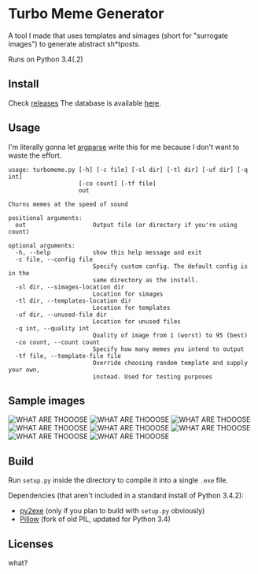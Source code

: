 # Turbo Meme Generator

A tool I made that uses templates and simages (short for "surrogate images") to generate abstract sh*tposts.

Runs on Python 3.4(.2)

## Install
Check [releases](https://github.com/Chaquator/turbo-meme-generator/releases)
The database is available [here](https://github.com/Chaquator/turbo-meme-generator-database).

## Usage
I'm literally gonna let [argparse](https://docs.python.org/3/library/argparse.html) write this for me because I don't want to waste the effort.
```
usage: turbomeme.py [-h] [-c file] [-sl dir] [-tl dir] [-uf dir] [-q int]
                    [-co count] [-tf file]
                    out

Churns memes at the speed of sound

positional arguments:
  out                   Output file (or directory if you're using count)

optional arguments:
  -h, --help            show this help message and exit
  -c file, --config file
                        Specify custom config. The default config is in the
                        same directory as the install.
  -sl dir, --simages-location dir
                        Location for simages
  -tl dir, --templates-location dir
                        Location for templates
  -uf dir, --unused-file dir
                        Location for unused files
  -q int, --quality int
                        Quality of image from 1 (worst) to 95 (best)
  -co count, --count count
                        Specify how many memes you intend to output
  -tf file, --template-file file
                        Override choosing random template and supply your own,
                        instead. Used for testing purposes
```

## Sample images
![WHAT ARE THOOOSE](samples/image0.jpg)
![WHAT ARE THOOOSE](samples/image1.jpg)
![WHAT ARE THOOOSE](samples/image2.jpg)
![WHAT ARE THOOOSE](samples/image3.jpg)
![WHAT ARE THOOOSE](samples/image4.jpg)
![WHAT ARE THOOOSE](samples/image5.jpg)
![WHAT ARE THOOOSE](samples/image6.jpg)
![WHAT ARE THOOOSE](samples/image7.jpg)

## Build
Run `setup.py` inside the directory to compile it into a single `.exe` file. 

Dependencies (that aren't included in a standard install of Python 3.4.2):
- [py2exe](http://www.py2exe.org/) (only if you plan to build with `setup.py` obviously)
- [Pillow](https://python-pillow.github.io/) (fork of old PIL, updated for Python 3.4)

## Licenses
what?